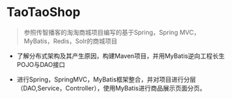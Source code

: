 # TaoTaoShop
> 参照传智播客的淘淘商城项目编写的基于Spring，Spring MVC，MyBatis，Redis，Solr的商城项目

* 了解分布式架构及其产生原因，构建Maven项目，并用MyBatis逆向工程长生POJO与DAO接口


* 进行Spring，SpringMVC，MyBatis框架整合，并对项目进行分层（DAO,Service，Controller），使用MyBatis进行商品展示页面分页。




